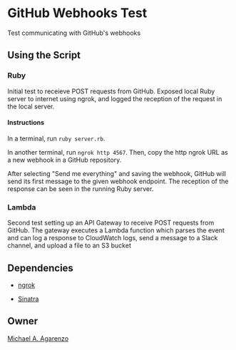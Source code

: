 # GitHub Webhooks Test

Test communicating with GitHub's webhooks

## Using the Script

### Ruby

Initial test to receieve POST requests from GitHub. Exposed local Ruby server to internet using ngrok, and logged the reception of the request in the local server.

#### Instructions

In a terminal, run `ruby server.rb`.

In another terminal, run `ngrok http 4567`. Then, copy the http ngrok URL as a new webhook in a GitHub repository.

After selecting "Send me everything" and saving the webhook, GitHub will send its first message to the given webhook endpoint. The reception of the response can be seen in the running Ruby server.

### Lambda
Second test setting up an API Gateway to receive POST requests from GitHub. The gateway executes a Lambda function which parses the event and can log a response to CloudWatch logs, send a message to a Slack channel, and upload a file to an S3 bucket

## Dependencies

* [ngrok](https://ngrok.com/)

* [Sinatra](http://sinatrarb.com/)

## Owner

[Michael A. Agarenzo](https://magarenzo.com)
